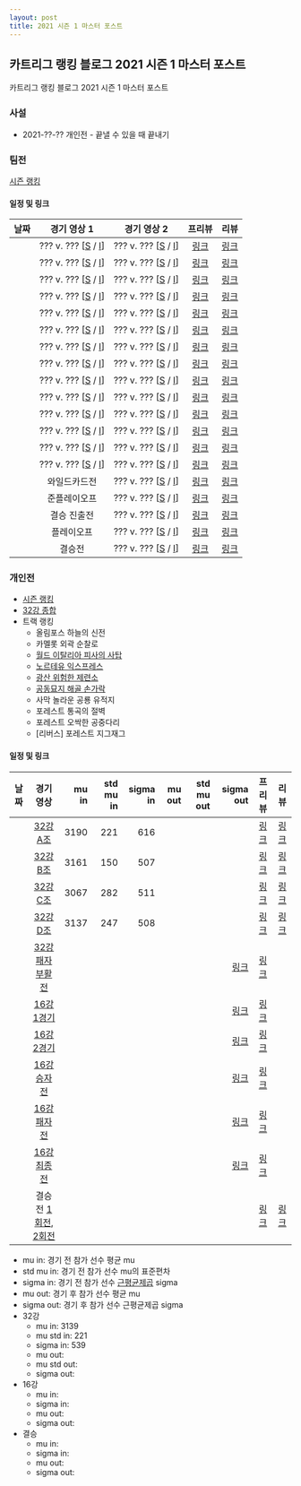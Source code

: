 ```yaml
---
layout: post
title: 2021 시즌 1 마스터 포스트
---
```


## 카트리그 랭킹 블로그 2021 시즌 1 마스터 포스트
카트리그 랭킹 블로그 2021 시즌 1 마스터 포스트

### 사설 

- 2021-??-?? 개인전 - 끝낼 수 있을 때 끝내기

### 팀전 

[시즌 랭킹](../teams-t2021_1/)

#### 일정 및 링크

| 날짜 | 경기 영상 1 | 경기 영상 2 | 프리뷰 | 리뷰 | 
|:---:|:---:|:---:|:---:|:---:|
|  | ??? v. ??? [[S]() / [I]()] | ??? v. ??? [[S]() / [I]()] | [링크]() | [링크]() |
|  | ??? v. ??? [[S]() / [I]()] | ??? v. ??? [[S]() / [I]()] | [링크]() | [링크]() |
|  | ??? v. ??? [[S]() / [I]()] | ??? v. ??? [[S]() / [I]()] | [링크]() | [링크]() |
|  | ??? v. ??? [[S]() / [I]()] | ??? v. ??? [[S]() / [I]()] | [링크]() | [링크]() |
|  | ??? v. ??? [[S]() / [I]()] | ??? v. ??? [[S]() / [I]()] | [링크]() | [링크]() |
|  | ??? v. ??? [[S]() / [I]()] | ??? v. ??? [[S]() / [I]()] | [링크]() | [링크]() |
|  | ??? v. ??? [[S]() / [I]()] | ??? v. ??? [[S]() / [I]()] | [링크]() | [링크]() |
|  | ??? v. ??? [[S]() / [I]()] | ??? v. ??? [[S]() / [I]()] | [링크]() | [링크]() |
|  | ??? v. ??? [[S]() / [I]()] | ??? v. ??? [[S]() / [I]()] | [링크]() | [링크]() |
|  | ??? v. ??? [[S]() / [I]()] | ??? v. ??? [[S]() / [I]()] | [링크]() | [링크]() |
|  | ??? v. ??? [[S]() / [I]()] | ??? v. ??? [[S]() / [I]()] | [링크]() | [링크]() |
|  | ??? v. ??? [[S]() / [I]()] | ??? v. ??? [[S]() / [I]()] | [링크]() | [링크]() |
|  | ??? v. ??? [[S]() / [I]()] | ??? v. ??? [[S]() / [I]()] | [링크]() | [링크]() |
|  | ??? v. ??? [[S]() / [I]()] | ??? v. ??? [[S]() / [I]()] | [링크]() | [링크]() |
|  | 와일드카드전 | ??? v. ??? [[S]() / [I]()] | [링크]() | [링크]() |
|  | 준플레이오프 | ??? v. ??? [[S]() / [I]()] | [링크]() | [링크]() |
|  | 결승 진출전 | ??? v. ??? [[S]() / [I]()] | [링크]() | [링크]() |
|  | 플레이오프 | ??? v. ??? [[S]() / [I]()] | [링크]() | [링크]() |
|  | 결승전 | ??? v. ??? [[S]() / [I]()] | [링크]() | [링크]() |

### 개인전 

- [시즌 랭킹](../singles-s2021_1)
- [32강 종합](../s2021-1-1)
- 트랙 랭킹
    - 올림포스 하늘의 신전
    - 카멜롯 외곽 순찰로
    - [월드 이탈리아 피사의 사탑](../pizza)
    - [노르테유 익스프레스](../noex)
    - [광산 위험한 제련소](../jeryeonso)
    - [공동묘지 해골 손가락](../haeson)
    - 사막 놀라운 공룡 유적지
    - 포레스트 통곡의 절벽
    - 포레스트 오싹한 공중다리
    - [리버스] 포레스트 지그재그

#### 일정 및 링크


| 날짜 | 경기 영상 | mu in | std mu in | sigma in | mu out | std mu out | sigma out | 프리뷰 | 리뷰 | 
|:---:|:---:|---:|---:|---:|---:|---:|---:|:---:|:---:|
|  | [32강 A조]() | 3190 | 221 | 616 | | | | [링크](../s2021-1-1-1-p) | [링크](../s2021-1-1-1) |
|  | [32강 B조]() | 3161 | 150 | 507 | | | | [링크](../s2021-1-1-2-p) | [링크](../s2021-1-1-2) |
|  | [32강 C조]() | 3067 | 282 | 511 | | | | [링크](../s2021-1-1-3-p) | [링크](../s2021-1-1-3) |
|  | [32강 D조]() | 3137 | 247 | 508 | | | | [링크](../s2021-1-1-4-p) | [링크](../s2021-1-1-4) |
|  | [32강 패자부활전]() | | | | | | [링크](../s2021-1-2-1-p) | [링크](../s2021-1-2-1) |
|  | [16강 1경기]() | | | | | | [링크](../s2021-1-3-1-p) | [링크](../s2021-1-3-1) |
|  | [16강 2경기]() | | | | | | [링크](../s2021-1-3-2-p) | [링크](../s2021-1-3-2) |
|  | [16강 승자전]() | | | | | | [링크](../s2021-1-4-1-p) | [링크](../s2021-1-4-1) |
|  | [16강 패자전]() | | | | | | [링크](../s2021-1-4-2-p) | [링크](../s2021-1-4-2) |
|  | [16강 최종전]() | | | | | | [링크](../s2021-1-5-1-p) | [링크](../s2021-1-5-1) |
|  | 결승전 [1회전](), [2회전]() | | | | | | | [링크](../s2021-1-6-1-p) | [링크](../s2021-1-6-1) |


* mu in: 경기 전 참가 선수 평균 mu
* std mu in: 경기 전 참가 선수 mu의 표준편차
* sigma in: 경기 전 참가 선수 [근평균제곱](https://en.wikipedia.org/wiki/Root_mean_square) sigma
* mu out: 경기 후 참가 선수 평균 mu
* sigma out: 경기 후 참가 선수 근평균제곱 sigma
* 32강 
    * mu in: 3139
    * mu std in: 221
    * sigma in: 539 
    * mu out: 
    * mu std out: 
    * sigma out: 
* 16강
    * mu in: 
    * sigma in:
    * mu out:
    * sigma out:
* 결승
    * mu in:
    * sigma in:
    * mu out:
    * sigma out:
